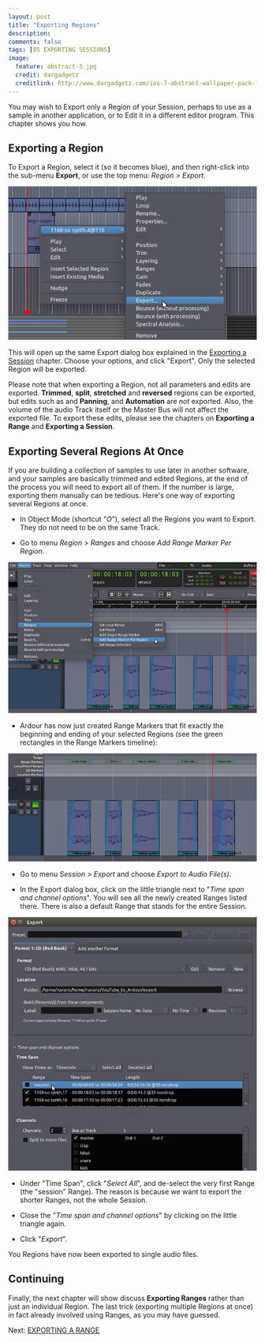 ```yaml
---
layout: post
title: "Exporting Regions"
description:
comments: false 
tags: [05 EXPORTING SESSIONS]
image:
  feature: abstract-3.jpg
  credit: dargadgetz
  creditlink: http://www.dargadgetz.com/ios-7-abstract-wallpaper-pack-for-iphone-5-and-ipod-touch-retina/
---
```


You may wish to Export only a Region of your Session, perhaps to use as a sample in another application, or to Edit
it in a different editor program. This chapter shows you how.

## Exporting a Region

To Export a Region, select it (so it becomes blue), and then right-click into the sub-menu
**Export**, or use the top menu: *Region > Export*.

![export region](../images/Ardour3_Export_Region_1.png)

This will open up the same Export dialog box explained in the [Exporting a Session](../exporting-a-session) chapter.
Choose your options, and click "Export". Only the selected Region will be exported.

Please note that when exporting a Region, not all parameters and edits
are exported. **Trimmed**, **split**, **stretched** and **reversed**
regions can be exported, but edits such as and **Panning**, and **Automation** are *not* exported.
Also, the volume of the audio Track itself or the Master Bus will not affect the exported
file. To export these edits, please see the chapters on **Exporting a Range** and **Exporting a Session**.

## Exporting Several Regions At Once

If you are building a collection of samples to use later in another software, and your samples are basically trimmed and edited Regions, at the end of the process you will need to export all of them. If the number is large, exporting them manually can be tedious. Here's one way of exporting several Regions at once.

* In Object Mode (shortcut "*O*"), select all the Regions you want to Export. They do not need to be on the same Track.

* Go to menu *Region > Ranges* and choose *Add Range Marker Per Region*.

![export region](../images/Ardour3_Export_Region_Multiple1.png)

* Ardour has now just created Range Markers that fit exactly the beginning and ending of your selected Regions (see the green rectangles in the Range Markers timeline):

![export region](../images/Ardour3_Export_Region_Multiple2.png)

* Go to menu *Session > Export* and choose *Export to Audio File(s)*.

* In the Export dialog box, click on the little triangle next to "*Time span and channel options*". You will see all the newly created Ranges listed there. There is also a default Range that stands for the entire Session. 

![export region](../images/Ardour3_Export_Region_Multiple3.png)

* Under "Time Span", click "*Select All*", and de-select the very first Range (the "session" Range). The reason is because we want to export the shorter Ranges, not the whole Session.

* Close the "*Time span and channel options*" by clicking on the little triangle again.

* Click "*Export*".

You Regions have now been exported to single audio files.

## Continuing

Finally, the next chapter will show discuss **Exporting Ranges** rather
than just an individual Region. The last trick (exporting multiple Regions at once) in fact already involved using Ranges, as you may have guessed.

Next: [EXPORTING A RANGE](../exporting-a-range)
